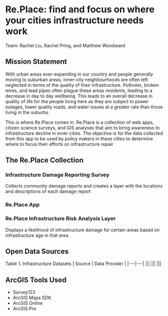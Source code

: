 # Re.Place: find and focus on where your cities infrastructure needs work
Team: Rachel Liu, Rachel Pring, and Matthew Woodward
## Mission Statement
With urban areas ever-expanding in our country and people generally moving to suburban areas, inner-city neighbourhoods are often left neglected in terms of the quality of their infrastructure. Potholes, broken wires, and lead pipes often plague these areas residents, leading to a decrease in day to day wellbeing. This leads to an overall decrease in quality of life for the people living here as they are subject to power outages, lower quality roads, and water issues at a greater rate than those living in the suburbs. 

This is where Re.Place comes in. Re.Place is a collection of web apps, citizen science surveys, and GIS analyses that aim to bring awareness to infrastructure decline in inner cities. The objective is for the data collected from this app to be used by policy makers in these cities to determine where to focus their efforts on infrastructure repair
## The Re.Place Collection
### Infrastructure Damage Reporting Survey
Collects community damage reports and creates a layer with the locations and descriptions of each damage report
### Re.Place App
### Re.Place Infrastructure Risk Analysis Layer
Displays a likelihood of infrastructure damage for certain areas based on infrastructure age in that area.
## Open Data Sources
Table 1. Infrastructure Datasets
| Source | Data Provider |
|---|---|
|||
||| 
|||
## ArcGIS Tools Used
- Survey123
- ArcGIS Maps SDK
- ArcGIS Online
- ArcGIS Pro
